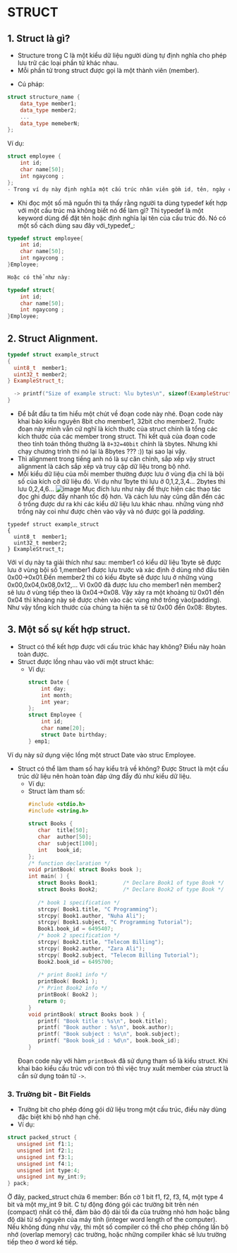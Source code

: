 # STRUCT 
## 1. Struct là gì?
- Structure trong C là một kiểu dữ liệu người dùng tự định nghĩa cho phép lưu trữ các loại phần tử khác nhau.
- Mỗi phần tử trong struct được gọi là một thành viên (member).
* Cú pháp:
```cpp
struct structure_name {
    data_type member1;
    data_type member2;
    ...
    data_type memeberN;
};
```
Ví dụ:
```cpp
struct employee {
    int id;
    char name[50];
    int ngaycong ;
};
- Trong ví dụ này định nghĩa một cấu trúc nhân viên gồm id, tên, ngày công.
```
- Khi đọc một số mã nguồn thì ta thấy rằng người ta dùng typedef kết hợp với một cấu trúc mà không biết nó để làm gì? Thì typedef là một keyword dùng để đặt tên hoặc định nghĩa lại tên của cấu trúc đó. Nó có một số cách dùng sau đây với_typedef_:
```cpp
typedef struct employee{
    int id;
    char name[50];
    int ngaycong ;
}Employee;

Hoặc có thể như này:

typedef struct{
    int id;
    char name[50];
    int ngaycong ;
}Employee;
```
## 2. Struct Alignment.
```cpp
typedef struct example_struct
{
  uint8_t  member1;
  uint32_t member2;
} ExampleStruct_t;

  -> printf("Size of example struct: %lu bytes\n", sizeof(ExampleStruct_t));
}
```
- Để bắt đầu ta tìm hiểu một chút về đoạn code này nhé. Đoạn code này khai báo kiểu nguyên 8bit cho member1, 32bit cho member2. Trước đoạn này mình vẫn cứ nghĩ là kích thước của struct chính là tổng các kích thước của các member trong struct. Thì kết quả của đoạn code theo tính toán thông thường là `8+32=40bit` chính là `5`bytes. Nhưng khi chạy chương trình thì nó lại là 8bytes ??? :)) tại sao lại vậy.
- Thì alignment trong tiếng anh nó là sự căn chỉnh, sắp xếp vậy struct alignment là cách sắp xếp và truy cập dữ liệu trong bộ nhớ.
- Mỗi kiểu dữ liệu của mỗi member thường được lưu ở vùng địa chỉ là bội số của kích cỡ dữ liệu đó. Ví dụ như 1byte thì lưu ở 0,1,2,3,4... 2bytes thì lưu 0,2,4,6...
![image](https://github.com/user-attachments/assets/62ebe902-148d-4c42-92cc-a3739a00d893)
Mục đích lưu như này để thực hiện các thao tác đọc ghi được đẩy nhanh tốc độ hơn.
Và cách lưu này cũng dẫn đến các ô trống được dư ra khi các kiểu dữ liệu lưu khác nhau.
những vùng nhớ trống này coi như được chèn vào vậy và nó được gọi là _padding_.

```
typedef struct example_struct
{
  uint8_t  member1;
  uint32_t member2;
} ExampleStruct_t;
```
Với ví dụ này ta giải thích như sau: member1 có kiểu dữ liệu 1byte sẽ được lưu ở vùng bội số 1,member1 được lưu trước và xác định ở dùng nhớ đầu tiên 0x00->0x01.Đến member2 thì có kiểu 4byte sẽ được lưu ở những vùng 0x00,0x04,0x08,0x12,... Vì 0x00 đã được lưu cho member1 nên member2 sẽ lưu ở vùng tiếp theo là 0x04->0x08. Vậy xảy ra một khoảng từ 0x01 đến 0x04 thì khoảng này sẽ được chèn vào các vùng nhớ trống vào(padding). Như vậy tổng kích thước của chúng ta hiện ta sẽ từ 0x00 đến 0x08: 8bytes.
## 3. Một số sự kết hợp struct.
- Struct có thể kết hợp được với cấu trúc khác hay không? Điều này hoàn toàn được.
- Struct được lồng nhau vào với một struct khác:
  * Ví dụ:
    ```cpp
    struct Date {
        int day;
        int month;
        int year;
    };
    struct Employee {
        int id;
        char name[20];
        struct Date birthday;
    } emp1;
    ```
Ví dụ này sử dụng việc lồng một struct Date vào struc Employee.
- Struct có thể làm tham số hay kiểu trả về không? Được
  Struct là một cấu trúc dữ liệu nên hoàn toàn đáp ứng đẩy đủ như kiểu dữ liệu.
  * Ví dụ:
  - Struct làm tham số:
    ```cpp
    #include <stdio.h>
    #include <string.h>
     
    struct Books {
       char  title[50];
       char  author[50];
       char  subject[100];
       int   book_id;
    };
    /* function declaration */
    void printBook( struct Books book );
    int main( ) {
       struct Books Book1;        /* Declare Book1 of type Book */
       struct Books Book2;        /* Declare Book2 of type Book */
     
       /* book 1 specification */
       strcpy( Book1.title, "C Programming");
       strcpy( Book1.author, "Nuha Ali"); 
       strcpy( Book1.subject, "C Programming Tutorial");
       Book1.book_id = 6495407;
       /* book 2 specification */
       strcpy( Book2.title, "Telecom Billing");
       strcpy( Book2.author, "Zara Ali");
       strcpy( Book2.subject, "Telecom Billing Tutorial");
       Book2.book_id = 6495700;
     
       /* print Book1 info */
       printBook( Book1 );
       /* Print Book2 info */
       printBook( Book2 );
       return 0;
    }
    void printBook( struct Books book ) {
       printf( "Book title : %s\n", book.title);
       printf( "Book author : %s\n", book.author);
       printf( "Book subject : %s\n", book.subject);
       printf( "Book book_id : %d\n", book.book_id);
    }
    ```
  Đoạn code này với hàm `printBook` đã sử dụng tham số là kiểu struct.
  Khi khai báo kiểu cấu trúc với con trỏ thì việc truy xuất member của struct là cần sử dụng toán tử `->`.
### 3. Trường bit - Bit Fields
- Trường bit cho phép đóng gói dữ liệu trong một cấu trúc, điều này dùng đặc biệt khi bộ nhớ hạn chế.
- Ví dụ:
```cpp
struct packed_struct {
   unsigned int f1:1;
   unsigned int f2:1;
   unsigned int f3:1;
   unsigned int f4:1;
   unsigned int type:4;
   unsigned int my_int:9;
} pack;
```
Ở đây, packed_struct chứa 6 member: Bốn cờ 1 bit f1, f2, f3, f4, một type 4 bit và một my_int 9 bit.
C tự động đóng gói các trường bit trên nén (compact) nhất có thể, đảm bảo độ dài tối đa của trường nhỏ hơn hoặc bằng độ dài từ số nguyên của máy tính (integer word length of the computer). Nếu không đúng như vậy, thì một số compiler có thể cho phép chồng lấn bộ nhớ (overlap memory) các trường, hoặc những compiler khác sẽ lưu trường tiếp theo ở word kế tiếp.




















